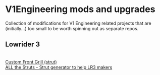 # V1Engineering mods and upgrades
Collection of modifications for V1 Engineering related projects that are (initially...) too small to be worth spinning out as separate repos.

## Lowrider 3
<br/>[Custom Front Grill (strut)](lowrider3/front-grill-strut/README.md)
<br/>[ALL the Struts - Strut generator to help LR3 makers](lowrider3/strut-plate-variable/README.md)
